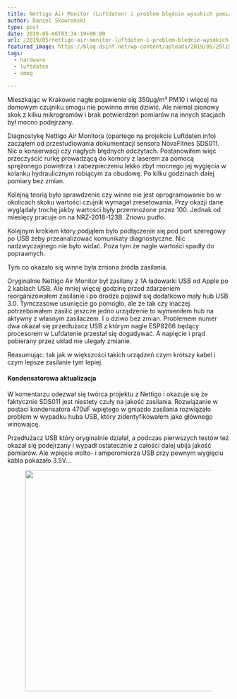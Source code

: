 ```yaml
---
title: Nettigo Air Monitor (Luftdaten) i problem błędnie wysokich pomiarów + kondensatorowa aktualizacja
author: Daniel Skowroński
type: post
date: 2019-05-06T03:34:19+00:00
url: /2019/05/nettigo-air-monitor-luftdaten-i-problem-blednie-wysokich-pomiarow/
featured_image: https://blog.dsinf.net/wp-content/uploads/2019/05/29l193-1.png
tags:
  - hardware
  - luftdaten
  - smog

---
```

 

Mieszkając w Krakowie nagłe pojawienie się 350μg/m³ PM10 i więcej na domowym czujniku smogu nie powinno mnie dziwić. Ale niemal pionowy skok z kilku mikrogramów i brak potwierdzeń pomiarów na innych stacjach był mocno podejrzany.

Diagnostykę Nettigo Air Monitora (opartego na projekcie Luftdaten.info) zacząłem od przestudiowania dokumentacji sensora NovaFitnes SDS011. Nic o konserwacji czy nagłych błędnych odczytach. Postanowiłem więc przeczyścić rurkę prowadzącą do komory z laserem za pomocą sprężonego powietrza i zabezpieczeniu lekko zbyt mocnego jej wygięcia w kolanku hydraulicznym robiącym za obudowę. Po kilku godzinach dalej pomiary bez zmian.

Kolejną teorią było sprawdzenie czy winne nie jest oprogramowanie bo w okolicach skoku wartości czujnik wymagał zresetowania. Przy okazji dane wyglądały trochę jakby wartości były przemnożone przez 100. Jednak od miesięcy pracuje on na NRZ-2018-123B. Znowu pudło.

Kolejnym krokiem który podjąłem było podłączenie się pod port szeregowy po USB żeby przeanalizować komunikaty diagnostyczne. Nic nadzwyczajnego nie było widać. Poza tym że nagle wartości spadły do poprawnych. 

Tym co okazało się winne była zmiana źródła zasilania. 

Oryginalnie Nettigo Air Monitor był zasilany z 1A ładowarki USB od Apple po 2 kablach USB. Ale mniej więcej godzinę przed zdarzeniem reorganizowałem zasilanie i po drodze pojawił się dodatkowo mały hub USB 3.0. Tymczasowe usunięcie go pomogło, ale że tak czy inaczej potrzebowałem zasilić jeszcze jedno urządzenie to wymieniłem hub na aktywny z własnym zasilaczem. I o dziwo bez zmian. Problemem numer dwa okazał się przedłużacz USB z którym nagle ESP8266 będący procesorem w Lufdatenie przestał się dogadywać. A napięcie i prąd pobierany przez układ nie ulegały zmianie.

Reasumując: tak jak w większości takich urządzeń czym krótszy kabel i czym lepsze zasilanie tym lepiej.

#### Kondensatorowa aktualizacja

W komentarzu odezwał się twórca projektu z Nettigo i okazuje się że faktycznie SDS011 jest niestety czuły na jakość zasilania. Rozwiązanie w postaci kondensatora 470uF wpiętego w gniazdo zasilania rozwiązało problem w wypadku huba USB, który zidentyfikowałem jako głównego winowajcę. 

Przedłużacz USB który oryginalnie działał, a podczas pierwszych testów też okazał się podejrzany i wypadł ostatecznie z całości dalej ubija jakość pomiarów. Ale wpięcie wolto- i amperomierza USB przy pewnym wygięciu kabla pokazało 3.5V...<figure class="wp-block-image">

<img decoding="async" loading="lazy" width="1000" height="500" src="https://blog.dsinf.net/wp-content/uploads/2019/05/29l193-1.png" alt="" class="wp-image-1527" srcset="https://blog.dsinf.net/wp-content/uploads/2019/05/29l193-1.png 1000w, https://blog.dsinf.net/wp-content/uploads/2019/05/29l193-1-300x150.png 300w, https://blog.dsinf.net/wp-content/uploads/2019/05/29l193-1-768x384.png 768w" sizes="(max-width: 1000px) 100vw, 1000px" /> </figure>